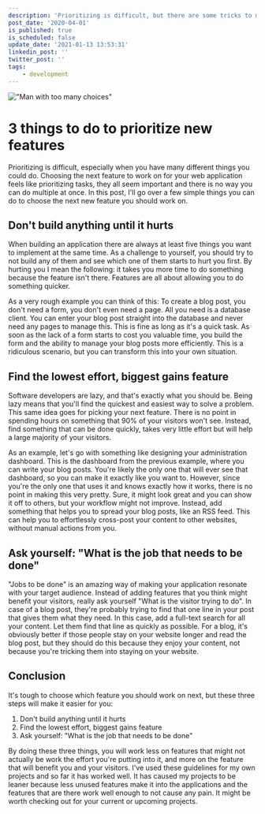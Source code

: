 ```yaml
---
description: 'Prioritizing is difficult, but there are some tricks to make this easier on yourself. This post contains a few tips to make it easier to choose the next new feature.'
post_date: '2020-04-01'
is_published: true
is_scheduled: false
update_date: '2021-01-13 13:53:31'
linkedin_post: ''
twitter_post: ''
tags:
    - development
---
```

!["Man with too many choices"](/images/articles/man-with-too-many-choices.jpeg)
# 3 things to do to prioritize new features

Prioritizing is difficult, especially when you have many different things you could do. Choosing the next feature to work on for your web application feels like prioritizing tasks, they all seem important and there is no way you can do multiple at once. In this post, I'll go over a few simple things you can do to choose the next new feature you should work on.

## Don't build anything until it hurts

When building an application there are always at least five things you want to implement at the same time. As a challenge to yourself, you should try to not build any of them and see which one of them starts to hurt you first. By hurting you I mean the following: it takes you more time to do something because the feature isn't there. Features are all about allowing you to do something quicker. 

As a very rough example you can think of this: To create a blog post, you don't need a form, you don't even need a page. All you need is a database client. You can enter your blog post straight into the database and never need any pages to manage this. This is fine as long as it's a quick task. As soon as the lack of a form starts to cost you valuable time, you build the form and the ability to manage your blog posts more efficiently. This is a ridiculous scenario, but you can transform this into your own situation.

## Find the lowest effort, biggest gains feature

Software developers are lazy, and that's exactly what you should be. Being lazy means that you'll find the quickest and easiest way to solve a problem. This same idea goes for picking your next feature. There is no point in spending hours on something that 90% of your visitors won't see. Instead, find something that can be done quickly, takes very little effort but will help a large majority of your visitors. 

As an example, let's go with something like designing your administration dashboard. This is the dashboard from the previous example, where you can write your blog posts. You're likely the only one that will ever see that dashboard, so you can make it exactly like you want to. However, since you're the only one that uses it and knows exactly how it works, there is no point in making this very pretty. Sure, it might look great and you can show it off to others, but your workflow might not improve. Instead, add something that helps you to spread your blog posts, like an RSS feed. This can help you to effortlessly cross-post your content to other websites, without manual actions from you.

## Ask yourself: "What is the job that needs to be done"

"Jobs to be done" is an amazing way of making your application resonate with your target audience. Instead of adding features that you think might benefit your visitors, really ask yourself "What is the visitor trying to do". In case of a blog post, they're probably trying to find that one line in your post that gives them what they need. In this case, add a full-text search for all your content. Let them find that line as quickly as possible. For a blog, it's obviously better if those people stay on your website longer and read the blog post, but they should do this because they enjoy your content, not because you're tricking them into staying on your website.

## Conclusion

It's tough to choose which feature you should work on next, but these three steps will make it easier for you:

1. Don't build anything until it hurts
2. Find the lowest effort, biggest gains feature
3. Ask yourself: "What is the job that needs to be done"

By doing these three things, you will work less on features that might not actually be work the effort you're putting into it, and more on the feature that will benefit you and your visitors. I've used these guidelines for my own projects and so far it has worked well. It has caused my projects to be leaner because less unused features make it into the applications and the features that are there work well enough to not cause any pain. It might be worth checking out for your current or upcoming projects.